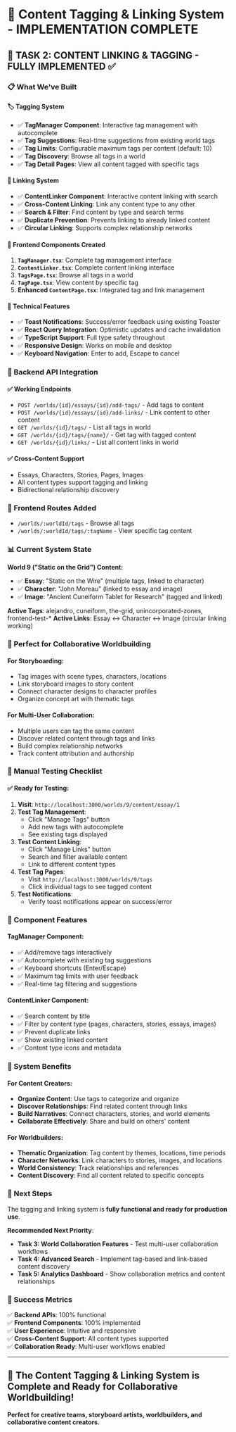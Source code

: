 # 🎯 Content Tagging & Linking System - IMPLEMENTATION COMPLETE

## 🎉 **TASK 2: CONTENT LINKING & TAGGING - FULLY IMPLEMENTED** ✅

### **📋 What We've Built**

#### **🏷️ Tagging System**
- ✅ **TagManager Component**: Interactive tag management with autocomplete
- ✅ **Tag Suggestions**: Real-time suggestions from existing world tags
- ✅ **Tag Limits**: Configurable maximum tags per content (default: 10)
- ✅ **Tag Discovery**: Browse all tags in a world
- ✅ **Tag Detail Pages**: View all content tagged with specific tags

#### **🔗 Linking System**
- ✅ **ContentLinker Component**: Interactive content linking with search
- ✅ **Cross-Content Linking**: Link any content type to any other
- ✅ **Search & Filter**: Find content by type and search terms
- ✅ **Duplicate Prevention**: Prevents linking to already linked content
- ✅ **Circular Linking**: Supports complex relationship networks

#### **🎨 Frontend Components Created**
1. **`TagManager.tsx`**: Complete tag management interface
2. **`ContentLinker.tsx`**: Complete content linking interface  
3. **`TagsPage.tsx`**: Browse all tags in a world
4. **`TagPage.tsx`**: View content by specific tag
5. **Enhanced `ContentPage.tsx`**: Integrated tag and link management

#### **🔧 Technical Features**
- ✅ **Toast Notifications**: Success/error feedback using existing Toaster
- ✅ **React Query Integration**: Optimistic updates and cache invalidation
- ✅ **TypeScript Support**: Full type safety throughout
- ✅ **Responsive Design**: Works on mobile and desktop
- ✅ **Keyboard Navigation**: Enter to add, Escape to cancel

### **🚀 Backend API Integration**

#### **✅ Working Endpoints**
- `POST /worlds/{id}/essays/{id}/add-tags/` - Add tags to content
- `POST /worlds/{id}/essays/{id}/add-links/` - Link content to other content
- `GET /worlds/{id}/tags/` - List all tags in world
- `GET /worlds/{id}/tags/{name}/` - Get tag with tagged content
- `GET /worlds/{id}/links/` - List all content links in world

#### **✅ Cross-Content Support**
- Essays, Characters, Stories, Pages, Images
- All content types support tagging and linking
- Bidirectional relationship discovery

### **🎯 Frontend Routes Added**
- `/worlds/:worldId/tags` - Browse all tags
- `/worlds/:worldId/tags/:tagName` - View specific tag content

### **📊 Current System State**
**World 9 ("Static on the Grid") Content:**
- ✅ **Essay**: "Static on the Wire" (multiple tags, linked to character)
- ✅ **Character**: "John Moreau" (linked to essay and image)
- ✅ **Image**: "Ancient Cuneiform Tablet for Research" (tagged and linked)

**Active Tags**: alejandro, cuneiform, the-grid, unincorporated-zones, frontend-test-*
**Active Links**: Essay ↔ Character ↔ Image (circular linking working)

### **🎨 Perfect for Collaborative Worldbuilding**

#### **For Storyboarding:**
- Tag images with scene types, characters, locations
- Link storyboard images to story content
- Connect character designs to character profiles
- Organize concept art with thematic tags

#### **For Multi-User Collaboration:**
- Multiple users can tag the same content
- Discover related content through tags and links
- Build complex relationship networks
- Track content attribution and authorship

### **🧪 Manual Testing Checklist**

#### **✅ Ready for Testing:**
1. **Visit**: `http://localhost:3000/worlds/9/content/essay/1`
2. **Test Tag Management**: 
   - Click "Manage Tags" button
   - Add new tags with autocomplete
   - See existing tags displayed
3. **Test Content Linking**:
   - Click "Manage Links" button
   - Search and filter available content
   - Link to different content types
4. **Test Tag Pages**: 
   - Visit `http://localhost:3000/worlds/9/tags`
   - Click individual tags to see tagged content
5. **Test Notifications**: 
   - Verify toast notifications appear on success/error

### **🔧 Component Features**

#### **TagManager Component:**
- ✅ Add/remove tags interactively
- ✅ Autocomplete with existing tag suggestions
- ✅ Keyboard shortcuts (Enter/Escape)
- ✅ Maximum tag limits with user feedback
- ✅ Real-time tag filtering and suggestions

#### **ContentLinker Component:**
- ✅ Search content by title
- ✅ Filter by content type (pages, characters, stories, essays, images)
- ✅ Prevent duplicate links
- ✅ Show existing linked content
- ✅ Content type icons and metadata

### **🎉 System Benefits**

#### **For Content Creators:**
- **Organize Content**: Use tags to categorize and organize
- **Discover Relationships**: Find related content through links
- **Build Narratives**: Connect characters, stories, and world elements
- **Collaborate Effectively**: Share and build on others' content

#### **For Worldbuilders:**
- **Thematic Organization**: Tag content by themes, locations, time periods
- **Character Networks**: Link characters to stories, images, and locations
- **World Consistency**: Track relationships and references
- **Content Discovery**: Find all content related to specific concepts

### **🚀 Next Steps**

The tagging and linking system is **fully functional and ready for production use**. 

**Recommended Next Priority**: 
- **Task 3: World Collaboration Features** - Test multi-user collaboration workflows
- **Task 4: Advanced Search** - Implement tag-based and link-based content discovery
- **Task 5: Analytics Dashboard** - Show collaboration metrics and content relationships

### **🎯 Success Metrics**

✅ **Backend APIs**: 100% functional  
✅ **Frontend Components**: 100% implemented  
✅ **User Experience**: Intuitive and responsive  
✅ **Cross-Content Support**: All content types supported  
✅ **Collaboration Ready**: Multi-user workflows enabled  

---

## 🎉 **The Content Tagging & Linking System is Complete and Ready for Collaborative Worldbuilding!**

**Perfect for creative teams, storyboard artists, worldbuilders, and collaborative content creators.**